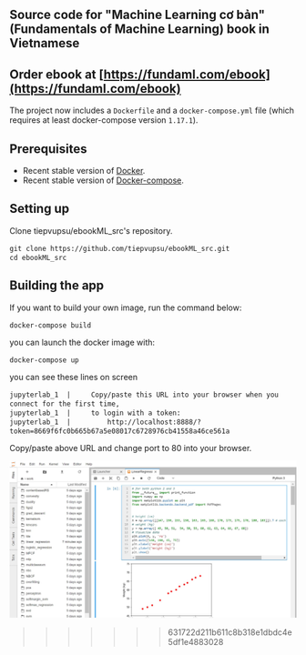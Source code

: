 ## Source code for "Machine Learning cơ bản" (Fundamentals of Machine Learning) book in Vietnamese 

## Order ebook at [https://fundaml.com/ebook](https://fundaml.com/ebook)


The project now includes a `Dockerfile` and a `docker-compose.yml` file (which requires at least docker-compose version `1.17.1`).

## Prerequisites

- Recent stable version of [Docker](https://www.docker.com/community-edition).
- Recent stable version of [Docker-compose](https://github.com/docker/compose/releases/latest).

## Setting up

Clone tiepvupsu/ebookML_src's repository.

    git clone https://github.com/tiepvupsu/ebookML_src.git
    cd ebookML_src

## Building the app

If you want to build your own image, run the command below:

    docker-compose build

you can launch the docker image with:

    docker-compose up
you can see these lines on screen
```
jupyterlab_1  |     Copy/paste this URL into your browser when you connect for the first time,
jupyterlab_1  |     to login with a token:
jupyterlab_1  |         http://localhost:8888/?token=8669f6fc0b665b67a5e08017c6728976cb41558a46ce561a
```
Copy/paste above URL and change port to 80  into your browser.

![Docker Screenshot](docker-screenshot.jpeg)
>>>>>>> 631722d211b611c8b318e1dbdc4e5df1e4883028

